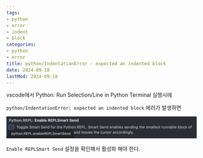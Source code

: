 ```yaml
---
tags:
- python
- error
- indent
- block
categories:
- python
- error
title: python/IndentationError - expected an indented block
date: 2024-09-18
lastMod: 2024-09-18
---
```



vscode에서 Python: Run Selection/Line in Python Terminal 실행시에

`python/IndentationError: expected an indented block` 에러가 발생하면



![](/assets/cqjmrx2.png)



`Enable REPLSmart Send` 설정을 확인해서 활성화 해야 한다.












